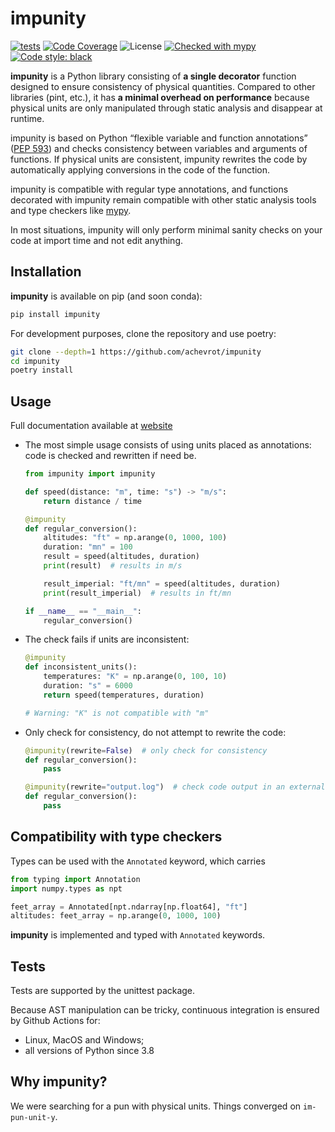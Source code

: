 # impunity

[![tests](https://github.com/achevrot/impunity/actions/workflows/run-tests.yml/badge.svg)](https://github.com/achevrot/impunity/actions/workflows/run-tests.yml)
[![Code Coverage](https://img.shields.io/codecov/c/github/achevrot/impunity.svg)](https://codecov.io/gh/achevrot/impunity)
![License](https://img.shields.io/pypi/l/impunity.svg) [![Checked with mypy](https://img.shields.io/badge/mypy-checked-blue.svg)](https://mypy.readthedocs.io/) [![Code style: black](https://img.shields.io/badge/code%20style-black-black.svg)](https://github.com/psf/black)

**impunity** is a Python library consisting of **a single decorator** function designed to ensure consistency of physical quantities. Compared to other libraries (pint, etc.), it has **a minimal overhead on performance** because physical units are only manipulated through static analysis and disappear at runtime.

impunity is based on Python “flexible variable and function annotations” ([PEP 593](https://peps.python.org/pep-0593/)) and checks consistency between variables and arguments of functions. If physical units are consistent, impunity rewrites the code by automatically applying conversions in the code of the function.

impunity is compatible with regular type annotations, and functions decorated with impunity remain compatible with other static analysis tools and type checkers like [mypy](https://mypy.readthedocs.io/).

In most situations, impunity will only perform minimal sanity checks on your code at import time and not edit anything.

## Installation

**impunity** is available on pip (and soon conda):

```sh
pip install impunity
```

For development purposes, clone the repository and use poetry:

```sh
git clone --depth=1 https://github.com/achevrot/impunity
cd impunity
poetry install
```

## Usage

Full documentation available at [website]()

- The most simple usage consists of using units placed as annotations: code is checked and rewritten if need be.

  ```python
  from impunity import impunity

  def speed(distance: "m", time: "s") -> "m/s":
      return distance / time

  @impunity
  def regular_conversion():
      altitudes: "ft" = np.arange(0, 1000, 100)
      duration: "mn" = 100
      result = speed(altitudes, duration)
      print(result)  # results in m/s

      result_imperial: "ft/mn" = speed(altitudes, duration)
      print(result_imperial)  # results in ft/mn

  if __name__ == "__main__":
      regular_conversion()
  ```

- The check fails if units are inconsistent:

  ```python
  @impunity
  def inconsistent_units():
      temperatures: "K" = np.arange(0, 100, 10)
      duration: "s" = 6000
      return speed(temperatures, duration)

  # Warning: "K" is not compatible with "m"

- Only check for consistency, do not attempt to rewrite the code:

  ```python
  @impunity(rewrite=False)  # only check for consistency
  def regular_conversion():
      pass

  @impunity(rewrite="output.log")  # check code output in an external file
  def regular_conversion():
      pass
  ```

## Compatibility with type checkers

Types can be used with the `Annotated` keyword, which carries

```python
from typing import Annotation
import numpy.types as npt

feet_array = Annotated[npt.ndarray[np.float64], "ft"]
altitudes: feet_array = np.arange(0, 1000, 100)
```

**impunity** is implemented and typed with `Annotated` keywords.

## Tests

Tests are supported by the unittest package.

Because AST manipulation can be tricky, continuous integration is ensured by Github Actions for:

- Linux, MacOS and Windows;
- all versions of Python since 3.8

## Why impunity?

We were searching for a pun with physical units. Things converged on `im-pun-unit-y`.
